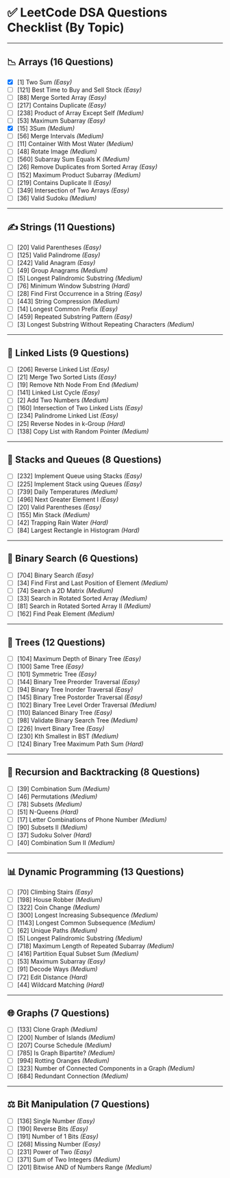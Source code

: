 # ✅ LeetCode DSA Questions Checklist (By Topic)
---

## 📉 Arrays (16 Questions)

- [x] [1] Two Sum *(Easy)*
- [ ] [121] Best Time to Buy and Sell Stock *(Easy)*
- [ ] [88] Merge Sorted Array *(Easy)*
- [ ] [217] Contains Duplicate *(Easy)*
- [ ] [238] Product of Array Except Self *(Medium)*
- [ ] [53] Maximum Subarray *(Easy)*
- [x] [15] 3Sum *(Medium)*
- [ ] [56] Merge Intervals *(Medium)*
- [ ] [11] Container With Most Water *(Medium)*
- [ ] [48] Rotate Image *(Medium)*
- [ ] [560] Subarray Sum Equals K *(Medium)*
- [ ] [26] Remove Duplicates from Sorted Array *(Easy)*
- [ ] [152] Maximum Product Subarray *(Medium)*
- [ ] [219] Contains Duplicate II *(Easy)*
- [ ] [349] Intersection of Two Arrays *(Easy)*
- [ ] [36] Valid Sudoku *(Medium)*

---

## ✍️ Strings (11 Questions)

- [ ] [20] Valid Parentheses *(Easy)*
- [ ] [125] Valid Palindrome *(Easy)*
- [ ] [242] Valid Anagram *(Easy)*
- [ ] [49] Group Anagrams *(Medium)*
- [ ] [5] Longest Palindromic Substring *(Medium)*
- [ ] [76] Minimum Window Substring *(Hard)*
- [ ] [28] Find First Occurrence in a String *(Easy)*
- [ ] [443] String Compression *(Medium)*
- [ ] [14] Longest Common Prefix *(Easy)*
- [ ] [459] Repeated Substring Pattern *(Easy)*
- [ ] [3] Longest Substring Without Repeating Characters *(Medium)*

---

## 👥 Linked Lists (9 Questions)

- [ ] [206] Reverse Linked List *(Easy)*
- [ ] [21] Merge Two Sorted Lists *(Easy)*
- [ ] [19] Remove Nth Node From End *(Medium)*
- [ ] [141] Linked List Cycle *(Easy)*
- [ ] [2] Add Two Numbers *(Medium)*
- [ ] [160] Intersection of Two Linked Lists *(Easy)*
- [ ] [234] Palindrome Linked List *(Easy)*
- [ ] [25] Reverse Nodes in k-Group *(Hard)*
- [ ] [138] Copy List with Random Pointer *(Medium)*

---

## 🛄 Stacks and Queues (8 Questions)

- [ ] [232] Implement Queue using Stacks *(Easy)*
- [ ] [225] Implement Stack using Queues *(Easy)*
- [ ] [739] Daily Temperatures *(Medium)*
- [ ] [496] Next Greater Element I *(Easy)*
- [ ] [20] Valid Parentheses *(Easy)*
- [ ] [155] Min Stack *(Medium)*
- [ ] [42] Trapping Rain Water *(Hard)*
- [ ] [84] Largest Rectangle in Histogram *(Hard)*

---

## 🎯 Binary Search (6 Questions)

- [ ] [704] Binary Search *(Easy)*
- [ ] [34] Find First and Last Position of Element *(Medium)*
- [ ] [74] Search a 2D Matrix *(Medium)*
- [ ] [33] Search in Rotated Sorted Array *(Medium)*
- [ ] [81] Search in Rotated Sorted Array II *(Medium)*
- [ ] [162] Find Peak Element *(Medium)*

---

## 🌳 Trees (12 Questions)

- [ ] [104] Maximum Depth of Binary Tree *(Easy)*
- [ ] [100] Same Tree *(Easy)*
- [ ] [101] Symmetric Tree *(Easy)*
- [ ] [144] Binary Tree Preorder Traversal *(Easy)*
- [ ] [94] Binary Tree Inorder Traversal *(Easy)*
- [ ] [145] Binary Tree Postorder Traversal *(Easy)*
- [ ] [102] Binary Tree Level Order Traversal *(Medium)*
- [ ] [110] Balanced Binary Tree *(Easy)*
- [ ] [98] Validate Binary Search Tree *(Medium)*
- [ ] [226] Invert Binary Tree *(Easy)*
- [ ] [230] Kth Smallest in BST *(Medium)*
- [ ] [124] Binary Tree Maximum Path Sum *(Hard)*

---

## 🔁 Recursion and Backtracking (8 Questions)

- [ ] [39] Combination Sum *(Medium)*
- [ ] [46] Permutations *(Medium)*
- [ ] [78] Subsets *(Medium)*
- [ ] [51] N-Queens *(Hard)*
- [ ] [17] Letter Combinations of Phone Number *(Medium)*
- [ ] [90] Subsets II *(Medium)*
- [ ] [37] Sudoku Solver *(Hard)*
- [ ] [40] Combination Sum II *(Medium)*

---

## 📊 Dynamic Programming (13 Questions)

- [ ] [70] Climbing Stairs *(Easy)*
- [ ] [198] House Robber *(Medium)*
- [ ] [322] Coin Change *(Medium)*
- [ ] [300] Longest Increasing Subsequence *(Medium)*
- [ ] [1143] Longest Common Subsequence *(Medium)*
- [ ] [62] Unique Paths *(Medium)*
- [ ] [5] Longest Palindromic Substring *(Medium)*
- [ ] [718] Maximum Length of Repeated Subarray *(Medium)*
- [ ] [416] Partition Equal Subset Sum *(Medium)*
- [ ] [53] Maximum Subarray *(Easy)*
- [ ] [91] Decode Ways *(Medium)*
- [ ] [72] Edit Distance *(Hard)*
- [ ] [44] Wildcard Matching *(Hard)*

---

## 🌐 Graphs (7 Questions)

- [ ] [133] Clone Graph *(Medium)*
- [ ] [200] Number of Islands *(Medium)*
- [ ] [207] Course Schedule *(Medium)*
- [ ] [785] Is Graph Bipartite? *(Medium)*
- [ ] [994] Rotting Oranges *(Medium)*
- [ ] [323] Number of Connected Components in a Graph *(Medium)*
- [ ] [684] Redundant Connection *(Medium)*

---

## ⚖️ Bit Manipulation (7 Questions)

- [ ] [136] Single Number *(Easy)*
- [ ] [190] Reverse Bits *(Easy)*
- [ ] [191] Number of 1 Bits *(Easy)*
- [ ] [268] Missing Number *(Easy)*
- [ ] [231] Power of Two *(Easy)*
- [ ] [371] Sum of Two Integers *(Medium)*
- [ ] [201] Bitwise AND of Numbers Range *(Medium)*
